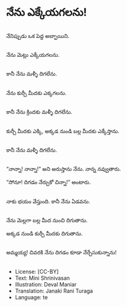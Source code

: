 # నేను ఎక్కేయగలను!

##
నేనిప్పుడు ఒక పెద్ద అబ్బాయిని. 

##
నేను మెట్లు ఎక్కేయగలను. 

##
కానీ నేను మళ్ళీ దిగలేను. 

##
నేను కుర్చీ మీదకు ఎక్కగలను. 

##
కానీ నేను క్రిందకు మళ్ళీ దిగలేను. 

##
కుర్చీ మీదకు ఎక్కి, అక్కడ నుండి బల్ల మీదకు ఎక్కేస్తాను. 

##
కానీ నేను మళ్ళీ దిగలేను. 

##
“నాన్నా! నాన్నా!” అని అరుస్తాను నేను. నాన్న నవ్వుతారు. 

“సోనూ! దిగడం నేర్చుకో చిన్నా!” అంటారు. 

##
నాకు భయం వేస్తుంది. కానీ నేను ఏడవను. 

##
నేను మెల్లగా బల్ల మీద నుంచి దిగుతాను. 

అక్కడ నుండి కుర్చీ మీదకు దిగుతాను. 

##
అమ్మయ్య! చివరకి నేను దిగడం కూడా నేర్చేసుకున్నాను! 

##
* License: [CC-BY]
* Text: Mini Shrinivasan
* Illustration: Deval Maniar
* Translation: Janaki Rani Turaga
* Language: te
